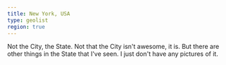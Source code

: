 ```yaml
---
title: New York, USA
type: geolist
region: true
---
```

Not the City, the State. Not that the City isn't awesome, it is. But there are other things in the State that I've seen. I just don't have any pictures of it. 